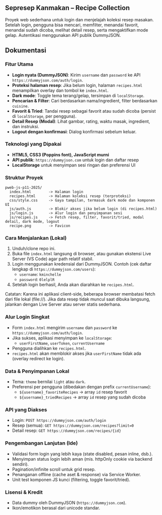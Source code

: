 ## Sepresep Kanmakan – Recipe Collection

Proyek web sederhana untuk login dan menjelajah koleksi resep masakan. Setelah login, pengguna bisa mencari, memfilter, menandai favorit, menandai sudah dicoba, melihat detail resep, serta mengaktifkan mode gelap. Autentikasi menggunakan API publik DummyJSON.

## Dokumentasi


### Fitur Utama
- **Login nyata (DummyJSON)**: Kirim `username` dan `password` ke API `https://dummyjson.com/auth/login`.
- **Proteksi halaman resep**: Jika belum login, halaman `recipes.html` menampilkan overlay dan tombol ke `index.html`.
- **Dark mode**: Toggle tema terang/gelap, tersimpan di `localStorage`.
- **Pencarian & Filter**: Cari berdasarkan nama/ingredient, filter berdasarkan `cuisine`.
- **Favorit & Tried**: Tandai resep sebagai favorit atau sudah dicoba (persist di `localStorage`, per pengguna).
- **Detail Resep (Modal)**: Lihat gambar, rating, waktu masak, ingredient, dan instruksi.
- **Logout dengan konfirmasi**: Dialog konfirmasi sebelum keluar.

### Teknologi yang Dipakai
- **HTML5, CSS3 (Poppins font), JavaScript murni**
- **API publik**: `https://dummyjson.com` untuk login dan daftar resep
- **LocalStorage** untuk menyimpan sesi ringan dan preferensi UI

### Struktur Proyek
```
pweb-js-p11-2025/
  index.html        -> Halaman login
  recipes.html      -> Halaman koleksi resep (terproteksi)
  css/style.css     -> Gaya tampilan, termasuk dark mode dan komponen UI
  js/auth.js        -> Blokir akses jika belum login (di recipes.html)
  js/login.js       -> Alur login dan penyimpanan sesi
  js/recipes.js     -> Fetch resep, filter, favorit/tried, modal detail, dark mode, logout
  recipe.png        -> Favicon
```

### Cara Menjalankan (Lokal)
1. Unduh/clone repo ini.
2. Buka file `index.html` langsung di browser, atau gunakan ekstensi Live Server (VS Code) agar path relatif stabil.
3. Login menggunakan kredensial dari DummyJSON. Contoh (cek daftar lengkap di `https://dummyjson.com/users`):
   - `username`: `kminchelle`
   - `password`: `0lelplR`
4. Setelah login berhasil, Anda akan diarahkan ke `recipes.html`.

Catatan: Karena ini aplikasi client-side, beberapa browser membatasi fetch dari file lokal (file://). Jika data resep tidak muncul saat dibuka langsung, jalankan dengan Live Server atau server statis sederhana.

### Alur Login Singkat
- Form `index.html` mengirim `username` dan `password` ke `https://dummyjson.com/auth/login`.
- Jika sukses, aplikasi menyimpan ke `localStorage`:
  - `userFirstName`, `userToken`, `currentUsername`
- Pengguna dialihkan ke `recipes.html`.
- `recipes.html` akan memblokir akses jika `userFirstName` tidak ada (overlay redirect ke login).

### Data & Penyimpanan Lokal
- Tema: `theme` bernilai `light` atau `dark`.
- Preferensi per pengguna (dibedakan dengan prefix `currentUsername`):
  - `${username}_favoriteRecipes` -> array `id` resep favorit
  - `${username}_triedRecipes`    -> array `id` resep yang sudah dicoba

### API yang Diakses
- Login: `POST https://dummyjson.com/auth/login`
- Resep (semua): `GET https://dummyjson.com/recipes?limit=0`
- Detail resep: `GET https://dummyjson.com/recipes/{id}`

### Pengembangan Lanjutan (Ide)
- Validasi form login yang lebih kaya (state disabled, pesan inline, dsb.).
- Menyimpan status login lebih aman (mis. httpOnly cookie via backend sendiri).
- Pagination/infinite scroll untuk grid resep.
- Penanganan offline (cache aset & response) via Service Worker.
- Unit test komponen JS kunci (filtering, toggle favorit/tried).

### Lisensi & Kredit
- Data dummy oleh DummyJSON (`https://dummyjson.com`).
- Ikon/emotikon berasal dari unicode standar.


